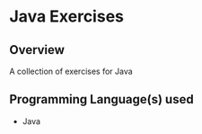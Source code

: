 # Java Exercises

## Overview
A collection of exercises for Java

## Programming Language(s) used
* Java
